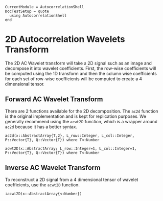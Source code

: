 ```@meta
CurrentModule = AutocorrelationShell
DocTestSetup = quote
  using AutocorrelationShell
end
```

# 2D Autocorrelation Wavelets Transform
The 2D AC Wavelet transform will take a 2D signal such as an image
and decompose it into wavelet coefficients. First, the row-wise coefficients will
be computed using the 1D transform and then the column wise coefficients for each set
of row-wise coefficients will be computed to create a 4 dimensional tensor.

## Forward AC Wavelet Transform
There are 2 functions available for the 2D decomposition. The `ac2d` function is the original implementation and is kept for replication purposes. We generally recommend
using the `acwt2D` function, which is a wrapper around `ac2d` because it has a better
syntax.

```@docs
ac2d(x::AbstractArray{T,2}, L_row::Integer, L_col::Integer, P::Vector{T}, Q::Vector{T}) where T<:Number

acwt2D(x::AbstractArray; L_row::Integer=1, L_col::Integer=1, P::Vector{T}, Q::Vector{T}) where T<:Number
```

## Inverse AC Wavelet Transform
To reconstruct a 2D signal from a 4 dimensional tensor of wavelet coefficients, use the
`acwt2D` function.

```@docs
iacwt2D(x::AbstractArray{<:Number})
```
